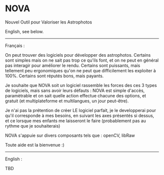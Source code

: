 NOVA
====

Nouvel Outil pour Valoriser les Astrophotos

English, see below.

----

Français :

On peut trouver des logiciels pour développer des astrophotos. 
Certains sont simples mais on ne sait pas trop ce qu'ils font, et on ne peut en général pas interagir pour améliorer le rendu.
Certains sont puissants, mais tellement peu ergonomiques qu'on ne peut que difficilement les exploiter à 100%.
Certains sont réputés bons, mais payants.

Je souhaite que NOVA soit un logiciel rassemble les forces des ces 3 types de logiciels, mais sans avoir leurs défauts : NOVA est simple d'accès, paramètrable et on sait quelle action effectue chacune des options, et gratuit (et multiplateforme et multilangues, un jour peut-être).

Je n'ai pas la prétention de créer LE logiciel parfait, je le developperai pour qu'il corresponde à mes besoins, en suivant les axes présentés si dessus, et ce lorsque mes enfants me laisseront le faire (probablement pas au rythme que je souhaiterais)

NOVA s'appuie sur divers composants tels que : openCV, libRaw

Toute aide est la bienvenue :)

----

English :

TBD